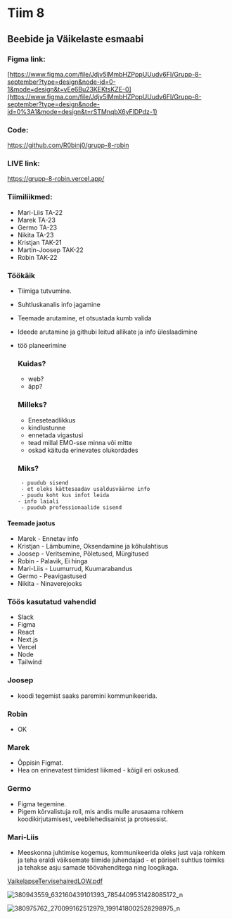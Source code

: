 # Tiim 8 

##  Beebide ja Väikelaste esmaabi

### Figma link: 

[https://www.figma.com/file/Jdjv5lMmbHZPppUUudv6FI/Grupp-8-september?type=design&node-id=0-1&mode=design&t=vEe6Bu23KEKtsKZE-0](https://www.figma.com/file/Jdjv5lMmbHZPppUUudv6FI/Grupp-8-september?type=design&node-id=0%3A1&mode=design&t=rSTMnqbX6yFlDPdz-1)

### Code:

https://github.com/R0binj0/grupp-8-robin

### LIVE link: 

https://grupp-8-robin.vercel.app/

### Tiimiliikmed:

- Mari-Liis TA-22
- Marek     TA-23
- Germo     TA-23
- Nikita    TA-23
- Kristjan   TAK-21
- Martin-Joosep TAK-22
- Robin         TAK-22

### Töökäik
- Tiimiga tutvumine.
- Suhtluskanalis info jagamine
- Teemade arutamine, et otsustada kumb valida
- Ideede arutamine ja githubi leitud allikate ja info üleslaadimine
- töö planeerimine
  
  ### Kuidas?
   - web?
   - äpp?
  ### Milleks?
    - Eneseteadlikkus
    - kindlustunne
    - ennetada vigastusi
    - tead millal EMO-sse minna või mitte
    - oskad käituda erinevates olukordades
  ### Miks?
       - puudub sisend
       - et oleks kättesaadav usaldusväärne info
       - puudu koht kus infot leida
      - info laiali
       - puudub professionaalide sisend
 #### Teemade jaotus
 - Marek - Ennetav info
 - Kristjan - Lämbumine, Oksendamine ja kõhulahtisus
 - Joosep - Veritsemine, Põletused, Mürgitused
 - Robin - Palavik, Ei hinga
 - Mari-Liis - Luumurrud, Kuumarabandus
 - Germo - Peavigastused
 - Nikita - Ninaverejooks

### Töös kasutatud vahendid
 - Slack
 - Figma
 - React
 - Next.js
 - Vercel
 - Node
 - Tailwind

### Joosep 

- koodi tegemist saaks paremini kommunikeerida.

### Robin 

- OK

### Marek 

- Õppisin Figmat.
- Hea on erinevatest tiimidest liikmed - kõigil eri oskused.

### Germo 

- Figma tegemine.
- Pigem kõrvalistuja roll, mis andis mulle arusaama rohkem koodikirjutamisest, veebilehedisainist ja protsessist.

### Mari-Liis 

- Meeskonna juhtimise kogemus, kommunikeerida oleks just vaja rohkem ja teha eraldi väiksemate tiimide juhendajad - et päriselt suhtlus toimiks ja tehakse asju samade töövahenditega ning loogikaga.

[VaikelapseTervisehairedLOW.pdf](https://github.com/R0binj0/grupp-8/files/12699973/VaikelapseTervisehairedLOW.pdf)

![380943559_632160439101393_7854409531428085172_n](https://github.com/R0binj0/grupp-8/assets/144334570/eeca6a4e-3390-4f52-b39f-a835d7acfb51)

![380975762_270099162512979_1991418002528298975_n](https://github.com/R0binj0/grupp-8/assets/144334570/2950397f-decf-4fc7-b97a-20a843eb5827)
